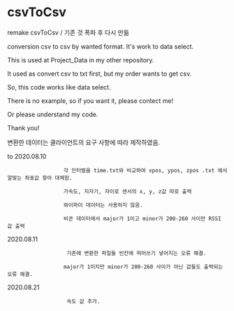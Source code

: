 # csvToCsv
remake csvToCsv / 기존 것 폭파 후 다시 만듦

conversion csv to csv by wanted format. It's work to data select.

This is used at Project_Data in my other repository.

It used as convert csv to txt first, but my order wants to get csv.

So, this code works like data select. 

There is no example, so if you want it, please contect me!

Or please understand my code.

Thank you!

변환한 데이터는 클라이언트의 요구 사항에 따라 제작하였음.

to 2020.08.10 
                      
                      각 인터벌을 time.txt와 비교하여 xpos, ypos, zpos .txt 에서 알맞는 좌표값 찾아 대체함.
                      
                      가속도, 지자기, 자이로 센서의 x, y, z값 따로 출력
                      
                      와이파이 데이터는 사용하지 않음. 
                      
                      비콘 데이터에서 major가 1이고 minor가 200-260 사이만 RSSI 값 출력

2020.08.11
                       
                       기존에 변환한 파일들 빈칸에 띄어쓰기 넣어지는 오류 해결. 
                      
                      major가 1이지만 minor가 200-260 사이가 아닌 값들도 출력되는 오류 해결.
                     

2020.08.21
                       
                       속도 값 추가.
                     
